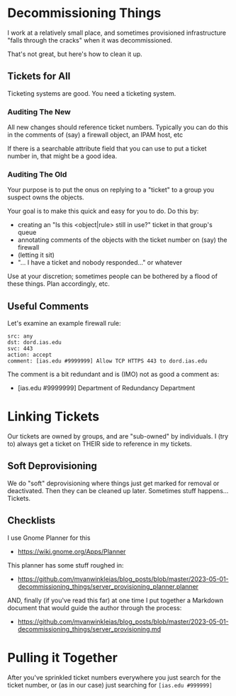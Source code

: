 # Decommissioning Things	

I work at a relatively small place, and sometimes provisioned infrastructure
"falls through the cracks" when it was decommissioned.

That's not great, but here's how to clean it up.

## Tickets for All

Ticketing systems are good.  You need a ticketing system.


### Auditing The New

All new changes should reference ticket numbers.  Typically you can do this
in the comments of (say) a firewall object, an IPAM host, etc

If there is a searchable attribute field that you can use to put a ticket number
in, that might be a good idea.

### Auditing The Old

Your purpose is to put the onus on replying to a "ticket" to a group
you suspect owns the objects.

Your goal is to make this quick and easy for you to do.  Do this by:

* creating an "Is this <object|rule> still in use?" ticket in that
group's queue
* annotating comments of the objects with the ticket number on (say) the firewall
* (letting it sit)
* "... I have a ticket and nobody responded..." or whatever

Use at your discretion; sometimes people can be bothered by a flood of these things.  Plan accordingly, etc.

## Useful Comments

Let's examine an example firewall rule:

```
src: any
dst: dord.ias.edu
svc: 443
action: accept
comment: [ias.edu #9999999] Allow TCP HTTPS 443 to dord.ias.edu
```

The comment is a bit redundant and is (IMO) not as good a comment as:

* \[ias.edu #9999999\] Department of Redundancy Department

# Linking Tickets

Our tickets are owned by groups, and are "sub-owned" by individuals.  I (try to) always get a ticket on THEIR side to reference in my tickets.

## Soft Deprovisioning

We do "soft" deprovisioning where things just get marked for removal or deactivated.
Then they can be cleaned up later.  Sometimes stuff happens...  Tickets.

## Checklists

I use Gnome Planner for this

* https://wiki.gnome.org/Apps/Planner

This planner has some stuff roughed in:

* https://github.com/mvanwinkleias/blog_posts/blob/master/2023-05-01-decommissioning_things/server_provisioning_planner.planner

AND, finally (if you've read this far) at one time I put together a Markdown document
that would guide the author through the process:

* https://github.com/mvanwinkleias/blog_posts/blob/master/2023-05-01-decommissioning_things/server_provisioning.md

# Pulling it Together

After you've sprinkled ticket numbers everywhere you just search for the ticket number,
or (as in our case) just searching for ```[ias.edu #999999]```
